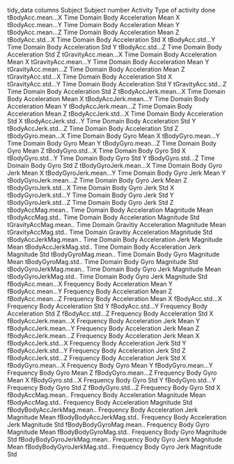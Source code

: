 tidy_data columns 
Subject						Subject number
Activity					Type of activity done
tBodyAcc.mean...X			Time Domain Body Acceleration Mean X
tBodyAcc.mean...Y			Time Domain Body Acceleration Mean Y
tBodyAcc.mean...Z			Time Domain Body Acceleration Mean Z
tBodyAcc.std...X			Time Domain Body Acceleration Std X
tBodyAcc.std...Y			Time Domain Body Acceleration Std Y
tBodyAcc.std...Z			Time Domain Body Acceleration Std Z
tGravityAcc.mean...X		Time Domain Body Acceleration Mean X
tGravityAcc.mean...Y		Time Domain Body Acceleration Mean Y
tGravityAcc.mean...Z		Time Domain Body Acceleration Mean Z
tGravityAcc.std...X			Time Domain Body Acceleration Std X
tGravityAcc.std...Y			Time Domain Body Acceleration Std Y
tGravityAcc.std...Z			Time Domain Body Acceleration Std Z
tBodyAccJerk.mean...X		Time Domain Body Acceleration Mean X
tBodyAccJerk.mean...Y		Time Domain Body Acceleration Mean Y
tBodyAccJerk.mean...Z		Time Domain Body Acceleration Mean Z
tBodyAccJerk.std...X		Time Domain Body Acceleration Std X
tBodyAccJerk.std...Y		Time Domain Body Acceleration Std Y
tBodyAccJerk.std...Z		Time Domain Body Acceleration Std Z
tBodyGyro.mean...X			Time Domain Body Gyro Mean X
tBodyGyro.mean...Y			Time Domain Body Gyro Mean Y
tBodyGyro.mean...Z			Time Domain Body Gyro Mean Z
tBodyGyro.std...X			Time Domain Body Gyro Std X
tBodyGyro.std...Y			Time Domain Body Gyro Std Y
tBodyGyro.std...Z			Time Domain Body Gyro Std Z
tBodyGyroJerk.mean...X		Time Domain Body Gyro Jerk Mean X
tBodyGyroJerk.mean...Y		Time Domain Body Gyro Jerk Mean Y
tBodyGyroJerk.mean...Z		Time Domain Body Gyro Jerk Mean Z
tBodyGyroJerk.std...X		Time Domain Body Gyro Jerk Std X
tBodyGyroJerk.std...Y		Time Domain Body Gyro Jerk Std Y
tBodyGyroJerk.std...Z		Time Domain Body Gyro Jerk Std Z
tBodyAccMag.mean..			Time Domain Body Acceleration Magnitude Mean 
tBodyAccMag.std..			Time Domain Body Acceleration Magnitude Std 
tGravityAccMag.mean..		Time Domain Gravitiy Acceleration Magnitude Mean 
tGravityAccMag.std..		Time Domain Gravitiy Acceleration Magnitude Std 
tBodyAccJerkMag.mean..		Time Domain Body Acceleration Jerk Magnitude Mean 
tBodyAccJerkMag.std..		Time Domain Body Acceleration Jerk Magnitude Std 
tBodyGyroMag.mean..			Time Domain Body Gyro Magnitude Mean 
tBodyGyroMag.std..			Time Domain Body Gyro Magnitude Std 
tBodyGyroJerkMag.mean..		Time Domain Body Gyro Jerk Magnitude Mean 
tBodyGyroJerkMag.std..		Time Domain Body Gyro Jerk Magnitude Std 
fBodyAcc.mean...X			Frequency Body Acceleration Mean Y
fBodyAcc.mean...Y			Frequency Body Acceleration Mean Z
fBodyAcc.mean...Z			Frequency Body Acceleration Mean X
fBodyAcc.std...X			Frequency Body Acceleration Std Y
fBodyAcc.std...Y			Frequency Body Acceleration Std Z
fBodyAcc.std...Z			Frequency Body Acceleration Std X
fBodyAccJerk.mean...X		Frequency Body Acceleration Jerk Mean Y
fBodyAccJerk.mean...Y		Frequency Body Acceleration Jerk Mean Z
fBodyAccJerk.mean...Z		Frequency Body Acceleration Jerk Mean X
fBodyAccJerk.std...X		Frequency Body Acceleration Jerk Std Y
fBodyAccJerk.std...Y		Frequency Body Acceleration Jerk Std Z
fBodyAccJerk.std...Z		Frequency Body Acceleration Jerk Std X
fBodyGyro.mean...X			Frequency Body Gyro Mean Y
fBodyGyro.mean...Y			Frequency Body Gyro Mean Z
fBodyGyro.mean...Z			Frequency Body Gyro Mean X
fBodyGyro.std...X			Frequency Body Gyro Std Y
fBodyGyro.std...Y			Frequency Body Gyro Std Z
fBodyGyro.std...Z			Frequency Body Gyro Std X
fBodyAccMag.mean..			Frequency Body Acceleration Magnitude Mean 
fBodyAccMag.std..			Frequency Body Acceleration Magnitude Std 
fBodyBodyAccJerkMag.mean..	Frequency Body Acceleration Jerk Magnitude Mean 
fBodyBodyAccJerkMag.std..	Frequency Body Acceleration Jerk Magnitude Std 
fBodyBodyGyroMag.mean..		Frequency Body Gyro Magnitude Mean 
fBodyBodyGyroMag.std..		Frequency Body Gyro Magnitude Std 
fBodyBodyGyroJerkMag.mean..	Frequency Body Gyro Jerk Magnitude Mean 
fBodyBodyGyroJerkMag.std..	Frequency Body Gyro Jerk Magnitude Std
